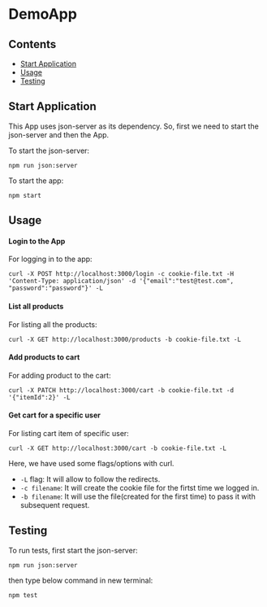 # DemoApp
## Contents

-   [Start Application](#start-application)
-   [Usage](#usage)
-   [Testing](#testing)

## Start Application

This App uses json-server as its dependency. So, first we need to start the json-server and then the App.

To start the json-server:
```console
npm run json:server
```
To start the app:
```console
npm start
```

## Usage

#### Login to the App
For logging in to the app:
```console
curl -X POST http://localhost:3000/login -c cookie-file.txt -H 'Content-Type: application/json' -d '{"email":"test@test.com", "password":"password"}' -L
```

#### List all products
For listing all the products:
```console
curl -X GET http://localhost:3000/products -b cookie-file.txt -L
```

#### Add products to cart
For adding product to the cart:
```console
curl -X PATCH http://localhost:3000/cart -b cookie-file.txt -d '{"itemId":2}' -L
```

#### Get cart for a specific user
For listing cart item of specific user:
```console
curl -X GET http://localhost:3000/cart -b cookie-file.txt -L
```

Here, we have used some flags/options with curl.
- `-L` flag: It will allow to follow the redirects.
- `-c filename`: It will create the cookie file for the firtst time we logged in.
- `-b filename`: It will use the file(created for the first time) to pass it with subsequent request.

## Testing

To run tests, first start the json-server:

```console
npm run json:server
```

then type below command in new terminal:

```console
npm test
```
